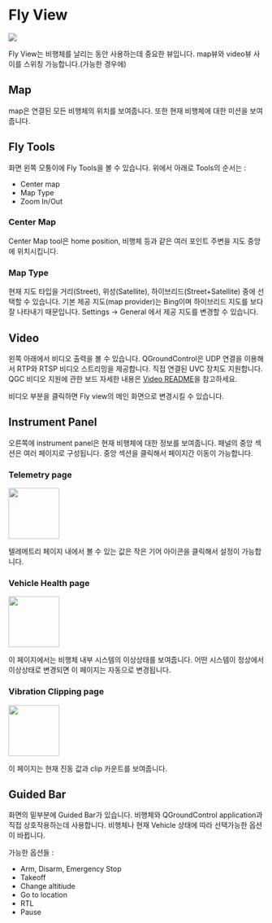 # Fly View

![](../QuickStart/ConnectedVehicle.jpg)

Fly View는 비행체를 날리는 동안 사용하는데 중요한 뷰입니다. map뷰와 video뷰 사이를 스위칭 가능합니다.(가능한 경우에)

## Map

map은 연결된 모든 비행체의 위치를 보여줍니다. 또한 현재 비행체에 대한 미션을 보여줍니다.

## Fly Tools
화면 왼쪽 모퉁이에 Fly Tools을 볼 수 있습니다. 위에서 아래로 Tools의 순서는 :

* Center map
* Map Type
* Zoom In/Out

### Center Map
Center Map tool은 home position, 비행체 등과 같은 여러 포인트 주변을 지도 중앙에 위치시킵니다.

### Map Type
현재 지도 타입을 거리(Street), 위성(Satellite), 하이브리드(Street+Satellite) 중에 선택할 수 있습니다. 기본 제공 지도(map provider)는 Bing이며 하이브리드 지도를 보다 잘 나타내기 때문입니다. Settings -> General 에서 제공 지도를 변경할 수 있습니다.

## Video
왼쪽 아래에서 비디오 출력을 볼 수 있습니다. QGroundControl은 UDP 연결을 이용해서 RTP와 RTSP 비디오 스트리밍을 제공합니다. 직접 연결된 UVC 장치도 지원합니다. QGC 비디오 지원에 관한 보드 자세한 내용은 [Video README](https://github.com/mavlink/qgroundcontrol/blob/master/src/VideoStreaming/README.md)을 참고하세요.

비디오 부분을 클릭하면 Fly view의 메인 화면으로 변경시킬 수 있습니다.

## Instrument Panel
오른쪽에 instrument panel은 현재 비행체에 대한 정보를 보여줍니다. 패널의 중앙 섹션은 여러 페이지로 구성됩니다. 중앙 섹션을 클릭해서 페이지간 이동이 가능합니다. 

### Telemetry page

<img src="InstrumentTelemetryPage.jpg" style="width: 100px;"/>

텔레메트리 페이지 내에서 볼 수 있는 값은 작은 기어 아이콘을 클릭해서 설정이 가능합니다.

### Vehicle Health page

<img src="InstrumentHealthPage.jpg" style="width: 100px;"/>

이 페이지에서는 비행체 내부 시스템의 이상상태를 보여줍니다. 어떤 시스템이 정상에서 이상상태로 변경되면 이 페이지는 자동으로 변경됩니다.

### Vibration Clipping page

<img src="InstrumentClipPage.jpg" style="width: 100px;"/>

이 페이지는 현재 진동 값과 clip 카운트를 보여줍니다.

## Guided Bar
화면의 밑부분에 Guided Bar가 있습니다. 비행체와 QGroundControl application과 직접 상호작용하는데 사용합니다. 비행체나 현재 Vehicle 상태에 따라 선택가능한 옵션이 바뀝니다.

가능한 옵션들 :

* Arm, Disarm, Emergency Stop
* Takeoff
* Change altitiude
* Go to location
* RTL
* Pause

